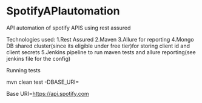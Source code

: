# SpotifyAPIautomation

API automation of spotify APIS using rest assured

Technologies used:
1.Rest Assured
2.Maven
3.Allure for reporting
4.Mongo DB shared cluster(since its eligible under free tier)for storing client id and client secrets
5.Jenkins pipeline to run maven tests and  allure reporting(see jenkins file for the config)
 
 Running tests
 
 mvn clean test -DBASE_URI=<Your base URI>
 
 Base URI=https://api.spotify.com
